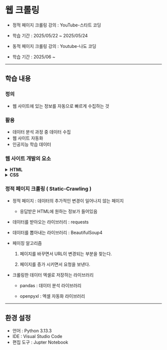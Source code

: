 # 웹 크롤링 

- 정적 페이지 크롤링 강의 : YouTube-스타트 코딩
- 학습 기간 : 2025/05/22 ~ 2025/05/24

- 동적 페이지 크롤링 강의 : Youtube-나도 코딩
- 학습 기간 : 2025/06 ~ 
--- 

##  학습 내용 

### 정의
- 웹 사이트에 있는 정보를 자동으로 빠르게 수집하는 것 

### 활용 
- 데이터 분석 과정 중 데이터 수집
- 웹 사이트 자동화
- 인공지능 학습 데이터

### 웹 사이트 개발의 요소

<details> <summary><strong>HTML</strong></summary>
1. HTML : 웹 사이트의 구조를 표시하기 위한 언어 
    
- <태그이름>내용</태그이름>
    - <태그이름> : 시작 태그
    - </태그이름> : 종료 태그
      
- <태그이름 속성=”속성값”>내용</태그이름>
    - 속성 : 태그의 추가적인 정보
    - 속성은 여러 개 부여할 수 있고 없어도 된다.
    - 내용에는 텍스트나 태그가 들어갈 수 있거나 없어도 된다.

</details> <details> <summary><strong>CSS</strong></summary>
    
2. CSS : 디자인
- ex) h1 { color : red; }
    - 페이지안에 있는 모든 h1태그에 대해 글자 색깔을 빨강으로 바꿔라
  
![image](https://github.com/user-attachments/assets/5a7aa55c-4c01-4a9a-82cc-75d32f0d2964)
    
- 선택자 : 웹 페이지에서 원하는 태그를 선택하는 문법
    - 태그 선택자 : 태그 이름으로 선택하는 것
        - 태그 선택자는 다른 선택자와  결합해서 사용한다.
        
    - 클래스 선택자 : 클래스 속성 값으로 선택하는 것
        - 클래스 : 태그에 별명을 주는 것
        
   ![image](https://github.com/user-attachments/assets/50504fcc-49ac-4f8c-8c8d-2632d94c2c29)
        
    - 아이디 선택자 : 아이디 속성 값으로 선택하는 것
      
        - 아이디 : 태그에 별명을 주는 것
        
   ![image](https://github.com/user-attachments/assets/5ca30e3e-f709-4960-b9bb-e54e5b921131)
        
    - 자식 선택자 : 바로 아래 자식 태그를 선택하는 것
      
        - 내가 원하는 태그에 별명이 없을 때 사용
        
  ![image](https://github.com/user-attachments/assets/f6560058-1257-42eb-b023-da476a67a515)
</details>

### 정적 페이지 크롤링 ( Static-Crawling ) 

- 정적 페이지 : 데이터의 추가적인 변경이 일어나지 않는 페이지
    - 응답받은 HTML에 원하는 정보가 들어있음

- 데이터를 받아오는 라이브러리 : requests
- 데이터를 뽑아내는 라이브러리 : BeautifulSoup4

- 페이징 알고리즘
  1. 페이지를 바꾸면서 URL이 변경되는 부분을 찾는다.
     
  2. 페이지를 증가 시키면서 요청을 보낸다.

- 크롤링한 데이터 엑셀로 저장하는 라이브러리
  - pandas : 데이터 분석 라이브러리
    
  - openpyxl : 엑셀 자동화 라이브러리

---

## 환경 설정 
- 언어 : Python 3.13.3
- IDE : Visual Studio Code
- 편집 도구 : Jupter Notebook
